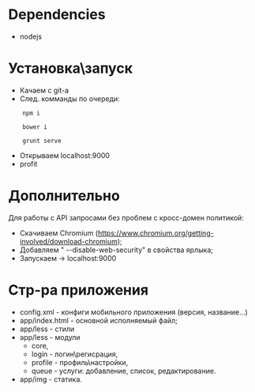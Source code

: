 # Dependencies

* nodejs

# Установка\запуск

* Качаем с git-а
* След. комманды по очереди:

```
    npm i
```

```
    bower i
```

```
    grunt serve
```

* Открываем localhost:9000
* profit

# Дополнительно

Для работы с API запросами без проблем с кросс-домен политикой:

* Скачиваем Chromium (https://www.chromium.org/getting-involved/download-chromium);
* Добавляем " --disable-web-security" в свойства ярлыка;
* Запускаем -> localhost:9000

# Стр-ра приложения

* config.xml - конфиги мобильного приложения (версия, название...)
* app/index.html - основной исполняемый файл;
* app/less - стили
* app/less - модули
    - core,
    - login - логин\регисрация,
    - profile - профиль\настройки,
    - queue - услуги: добавление, список, редактирование.
* app/img - статика.
